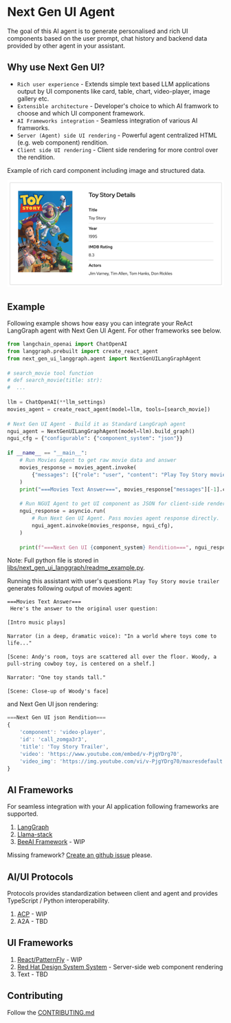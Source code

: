 # Next Gen UI Agent

The goal of this AI agent is to generate personalised and rich UI components based on 
the user prompt, chat history and backend data provided by other agent in your assistant.

## Why use Next Gen UI?

* `Rich user experience` - Extends simple text based LLM applications output by UI components like card, table, chart, 
video-player, image gallery etc.
* `Extensible architecture` - Developer's choice to which AI framwork to choose and which UI component framework.
* `AI Frameworks integration` - Seamless integration of various AI framworks.
* `Server (Agent) side UI rendering` - Powerful agent centralized HTML (e.g. web component) rendition.
* `Client side UI rendering` - Client side rendering for more control over the rendition.

Example of rich card component including image and structured data.

![Card UI Component](https://raw.githubusercontent.com/RedHat-UX/next-gen-ui-agent/refs/heads/main/docs/img/data_ui_block_card.png "Card UI Component")


## Example

Following example shows how easy you can integrate your ReAct LangGraph agent with Next Gen UI Agent.
For other frameworks see below.

```py
from langchain_openai import ChatOpenAI
from langgraph.prebuilt import create_react_agent
from next_gen_ui_langgraph.agent import NextGenUILangGraphAgent

# search_movie tool function
# def search_movie(title: str):
#  ...

llm = ChatOpenAI(**llm_settings)
movies_agent = create_react_agent(model=llm, tools=[search_movie])

# Next Gen UI Agent - Build it as Standard LangGraph agent
ngui_agent = NextGenUILangGraphAgent(model=llm).build_graph()
ngui_cfg = {"configurable": {"component_system": "json"}}

if __name__ == "__main__":
    # Run Movies Agent to get raw movie data and answer
    movies_response = movies_agent.invoke(
        {"messages": [{"role": "user", "content": "Play Toy Story movie trailer"}]}
    )
    print("===Movies Text Answer===", movies_response["messages"][-1].content)

    # Run NGUI Agent to get UI component as JSON for client-side rendering
    ngui_response = asyncio.run(
        # Run Next Gen UI Agent. Pass movies agent response directly.
        ngui_agent.ainvoke(movies_response, ngui_cfg),
    )

    print(f"===Next Gen UI {component_system} Rendition===", ngui_response["renditions"][0].content)
```
Note: Full python file is stored in [libs/next_gen_ui_langgraph/readme_example.py](https://github.com/RedHat-UX/next-gen-ui-agent/blob/main/libs/next_gen_ui_langgraph/readme_example.py).

Running this assistant with user's questions `Play Toy Story movie trailer` generates following output of movies agent:

```
===Movies Text Answer===
 Here's the answer to the original user question:

[Intro music plays]

Narrator (in a deep, dramatic voice): "In a world where toys come to life..."

[Scene: Andy's room, toys are scattered all over the floor. Woody, a pull-string cowboy toy, is centered on a shelf.]

Narrator: "One toy stands tall."

[Scene: Close-up of Woody's face]
```

and Next Gen UI json rendering:

```js
===Next Gen UI json Rendition===
{
    'component': 'video-player',
    'id': 'call_zomga3r3',
    'title': 'Toy Story Trailer',
    'video': 'https://www.youtube.com/embed/v-PjgYDrg70',
    'video_img': 'https://img.youtube.com/vi/v-PjgYDrg70/maxresdefault.jpg'
}
```


## AI Frameworks

For seamless integration with your AI application following frameworks are supported. 

1. [LangGraph](https://github.com/RedHat-UX/next-gen-ui-agent/tree/main/libs/next_gen_ui_langgraph/)
2. [Llama-stack](https://github.com/RedHat-UX/next-gen-ui-agent/tree/main/libs/next_gen_ui_llama_stack/)
3. [BeeAI Framework](https://github.com/RedHat-UX/next-gen-ui-agent/tree/main/libs/next_gen_ui_beeai/) - WIP

Missing framework?
[Create an github issue](https://github.com/RedHat-UX/next-gen-ui-agent/issues) please.


## AI/UI Protocols

Protocols provides standardization between client and agent and provides TypeScript / Python interoperability.

1. [ACP](https://github.com/RedHat-UX/next-gen-ui-agent/tree/main/libs/next_gen_ui_acp/) - WIP
2. A2A - TBD


## UI Frameworks

1. [React/PatternFly](https://github.com/RedHat-UX/next-gen-ui-agent/tree/main/libs_js/next_gen_ui_react/) - WIP
2. [Red Hat Design System System](https://github.com/RedHat-UX/next-gen-ui-agent/tree/main/libs/next_gen_ui_rhds_renderer/) - Server-side web component rendering
3. Text - TBD

## Contributing

Follow the [CONTRIBUTING.md](https://github.com/RedHat-UX/next-gen-ui-agent/tree/main/CONTRIBUTING.md)
